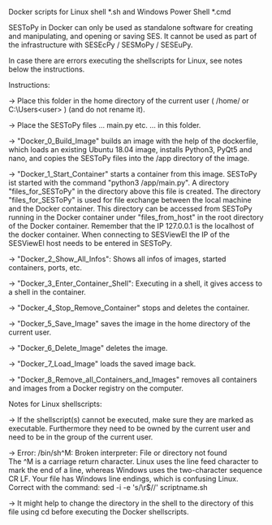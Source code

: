 Docker scripts for Linux shell *.sh and Windows Power Shell *.cmd

SESToPy in Docker can only be used as standalone software for creating and manipulating, and opening or saving SES. It cannot be used as part of the infrastructure with SESEcPy / SESMoPy / SESEuPy.

In case there are errors executing the shellscripts for Linux, see notes below the instructions.

Instructions:

-> Place this folder in the home directory of the current user ( /home/<user> or C:\Users\<user> ) (and do not rename it).

-> Place the SESToPy files ... main.py etc. ... in this folder.

-> "Docker_0_Build_Image" builds an image with the help of the dockerfile, which loads an existing Ubuntu 18.04 image, installs Python3, PyQt5 and nano, and copies the SESToPy files into the /app directory of the image. 

-> "Docker_1_Start_Container" starts a container from this image. SESToPy ist started with the command "python3 /app/main.py". A directory "files_for_SESToPy" in the directory above this file is created. The directory "files_for_SESToPy" is used for file exchange between the local machine and the Docker container. This directory can be accessed from SESToPy running in the Docker container under "files_from_host" in the root directory of the Docker container. Remember that the IP 127.0.0.1 is the localhost of the docker container. When connecting to SESViewEl the IP of the SESViewEl host needs to be entered in SESToPy.

-> "Docker_2_Show_All_Infos": Shows all infos of images, started containers, ports, etc.

-> "Docker_3_Enter_Container_Shell": Executing in a shell, it gives access to a shell in the container.

-> "Docker_4_Stop_Remove_Container" stops and deletes the container.

-> "Docker_5_Save_Image" saves the image in the home directory of the current user.

-> "Docker_6_Delete_Image" deletes the image.

-> "Docker_7_Load_Image" loads the saved image back.

-> "Docker_8_Remove_all_Containers_and_Images" removes all containers and images from a Docker registry on the computer.

Notes for Linux shellscripts:

-> If the shellscript(s) cannot be executed, make sure they are marked as executable. Furthermore they need to be owned by the current user and need to be in the group of the current user.

-> Error: /bin/sh^M: Broken interpreter: File or directory not found  
   The ^M is a carriage return character. Linux uses the line feed character to mark the end of a line, whereas Windows uses the two-character sequence CR LF. Your file has Windows line endings, which is confusing Linux. Correct with the command:
   sed -i -e 's/\r$//' scriptname.sh

-> It might help to change the directory in the shell to the directory of this file using cd before executing the Docker shellscripts.